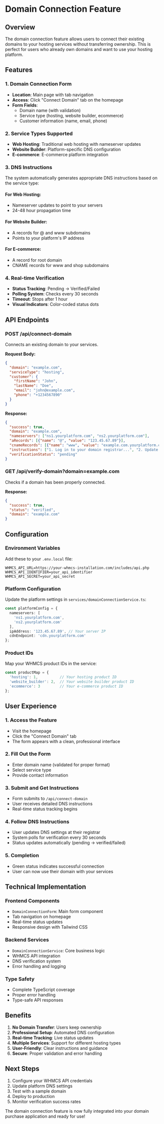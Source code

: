 # Domain Connection Feature

## Overview
The domain connection feature allows users to connect their existing domains to your hosting services without transferring ownership. This is perfect for users who already own domains and want to use your hosting platform.

## Features

### 1. Domain Connection Form
- **Location**: Main page with tab navigation
- **Access**: Click "Connect Domain" tab on the homepage
- **Form Fields**:
  - Domain name (with validation)
  - Service type (hosting, website builder, ecommerce)
  - Customer information (name, email, phone)

### 2. Service Types Supported
- **Web Hosting**: Traditional web hosting with nameserver updates
- **Website Builder**: Platform-specific DNS configuration
- **E-commerce**: E-commerce platform integration

### 3. DNS Instructions
The system automatically generates appropriate DNS instructions based on the service type:

#### For Web Hosting:
- Nameserver updates to point to your servers
- 24-48 hour propagation time

#### For Website Builder:
- A records for @ and www subdomains
- Points to your platform's IP address

#### For E-commerce:
- A record for root domain
- CNAME records for www and shop subdomains

### 4. Real-time Verification
- **Status Tracking**: Pending → Verified/Failed
- **Polling System**: Checks every 30 seconds
- **Timeout**: Stops after 1 hour
- **Visual Indicators**: Color-coded status dots

## API Endpoints

### POST /api/connect-domain
Connects an existing domain to your services.

**Request Body:**
```json
{
  "domain": "example.com",
  "serviceType": "hosting",
  "customer": {
    "firstName": "John",
    "lastName": "Doe",
    "email": "john@example.com",
    "phone": "+1234567890"
  }
}
```

**Response:**
```json
{
  "success": true,
  "domain": "example.com",
  "nameservers": ["ns1.yourplatform.com", "ns2.yourplatform.com"],
  "aRecords": [{"name": "@", "value": "123.45.67.89"}],
  "cnameRecords": [{"name": "www", "value": "example.com.yourplatform.com"}],
  "instructions": ["1. Log in to your domain registrar...", "2. Update nameservers..."],
  "verificationStatus": "pending"
}
```

### GET /api/verify-domain?domain=example.com
Checks if a domain has been properly connected.

**Response:**
```json
{
  "success": true,
  "status": "verified",
  "domain": "example.com"
}
```

## Configuration

### Environment Variables
Add these to your `.env.local` file:

```env
WHMCS_API_URL=https://your-whmcs-installation.com/includes/api.php
WHMCS_API_IDENTIFIER=your_api_identifier
WHMCS_API_SECRET=your_api_secret
```

### Platform Configuration
Update the platform settings in `services/domainConnectionService.ts`:

```typescript
const platformConfig = {
  nameservers: [
    'ns1.yourplatform.com',
    'ns2.yourplatform.com'
  ],
  ipAddress: '123.45.67.89', // Your server IP
  cdnEndpoint: 'cdn.yourplatform.com'
};
```

### Product IDs
Map your WHMCS product IDs in the service:

```typescript
const productMap = {
  'hosting': 1,          // Your hosting product ID
  'website_builder': 2,  // Your website builder product ID
  'ecommerce': 3         // Your e-commerce product ID
};
```

## User Experience

### 1. Access the Feature
- Visit the homepage
- Click the "Connect Domain" tab
- The form appears with a clean, professional interface

### 2. Fill Out the Form
- Enter domain name (validated for proper format)
- Select service type
- Provide contact information

### 3. Submit and Get Instructions
- Form submits to `/api/connect-domain`
- User receives detailed DNS instructions
- Real-time status tracking begins

### 4. Follow DNS Instructions
- User updates DNS settings at their registrar
- System polls for verification every 30 seconds
- Status updates automatically (pending → verified/failed)

### 5. Completion
- Green status indicates successful connection
- User can now use their domain with your services

## Technical Implementation

### Frontend Components
- `DomainConnectionForm`: Main form component
- Tab navigation on homepage
- Real-time status updates
- Responsive design with Tailwind CSS

### Backend Services
- `DomainConnectionService`: Core business logic
- WHMCS API integration
- DNS verification system
- Error handling and logging

### Type Safety
- Complete TypeScript coverage
- Proper error handling
- Type-safe API responses

## Benefits

1. **No Domain Transfer**: Users keep ownership
2. **Professional Setup**: Automated DNS configuration
3. **Real-time Tracking**: Live status updates
4. **Multiple Services**: Support for different hosting types
5. **User-Friendly**: Clear instructions and guidance
6. **Secure**: Proper validation and error handling

## Next Steps

1. Configure your WHMCS API credentials
2. Update platform DNS settings
3. Test with a sample domain
4. Deploy to production
5. Monitor verification success rates

The domain connection feature is now fully integrated into your domain purchase application and ready for use!
